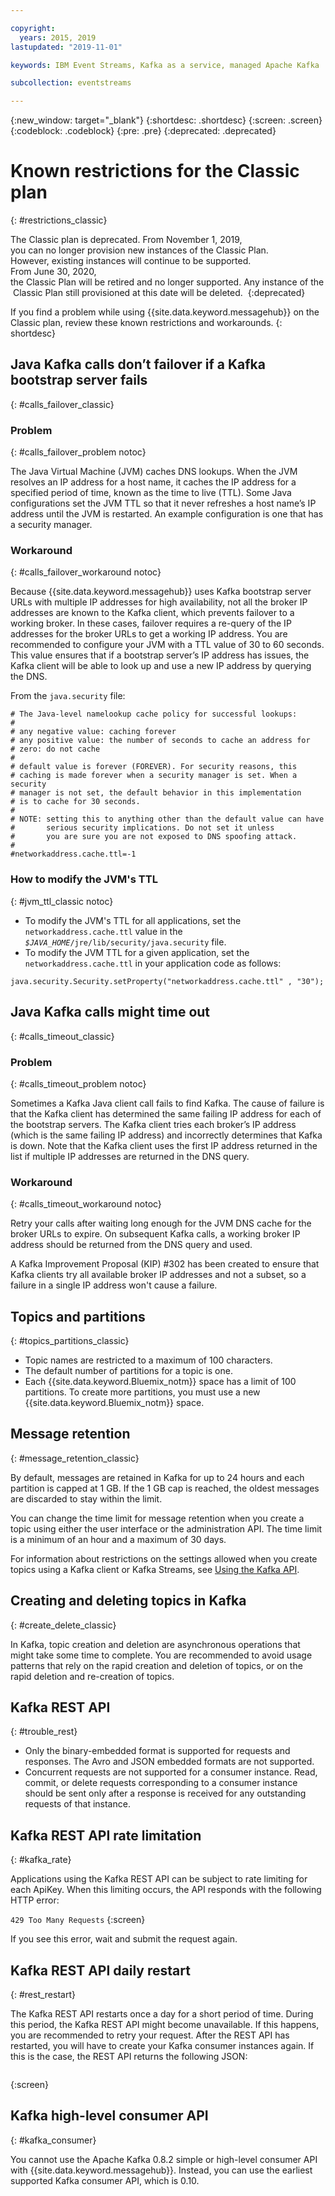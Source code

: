 ```yaml
---

copyright:
  years: 2015, 2019
lastupdated: "2019-11-01"

keywords: IBM Event Streams, Kafka as a service, managed Apache Kafka

subcollection: eventstreams

---
```


{:new_window: target="_blank"}
{:shortdesc: .shortdesc}
{:screen: .screen}
{:codeblock: .codeblock}
{:pre: .pre}
{:deprecated: .deprecated}

# Known restrictions for the Classic plan 
{: #restrictions_classic}

The Classic plan is deprecated. From November 1, 2019, you can no longer provision new instances of the Classic Plan. <br/>However, existing instances will continue to be supported.
From June 30, 2020, the Classic Plan will be retired and no longer supported. Any instance of the Classic Plan still provisioned at this date will be deleted. 
{:deprecated}

If you find a problem while using {{site.data.keyword.messagehub}} on the Classic plan, review these known restrictions and workarounds. 
{: shortdesc}

## Java Kafka calls don’t failover if a Kafka bootstrap server fails
{: #calls_failover_classic}

### Problem
{: #calls_failover_problem notoc}

The Java Virtual Machine (JVM) caches DNS lookups. When the JVM resolves an IP address for a host name, it caches the IP address for a specified period of time, known as the time to live (TTL). Some Java configurations set the JVM TTL so that it never refreshes a host name’s IP address until the JVM is restarted. An example configuration is one that has a security manager.

### Workaround
{: #calls_failover_workaround notoc}

Because {{site.data.keyword.messagehub}} uses Kafka bootstrap server URLs with multiple IP addresses for high availability, not all the broker IP addresses are known to the Kafka client, which prevents failover to a working broker. In these cases, failover requires a re-query of the IP addresses for the broker URLs to get a working IP address. You are recommended to configure your JVM with a TTL value of 30 to 60 seconds. This value ensures that if a bootstrap server’s IP address has issues, the Kafka client will be able to look up and use a new IP address by querying the DNS.

From the <code>java.security</code> file: 

```
# The Java-level namelookup cache policy for successful lookups:
#
# any negative value: caching forever
# any positive value: the number of seconds to cache an address for
# zero: do not cache
#
# default value is forever (FOREVER). For security reasons, this
# caching is made forever when a security manager is set. When a security
# manager is not set, the default behavior in this implementation
# is to cache for 30 seconds.
#
# NOTE: setting this to anything other than the default value can have
#       serious security implications. Do not set it unless
#       you are sure you are not exposed to DNS spoofing attack.
#
#networkaddress.cache.ttl=-1
```

### How to modify the JVM's TTL
{: #jvm_ttl_classic notoc}

* To modify the JVM's TTL for all applications, set the <code>networkaddress.cache.ttl</code> value in the <code><var class="keyword varname">$JAVA_HOME</var>/jre/lib/security/java.security</code> file.
* To modify the JVM TTL for a given application, set the <code>networkaddress.cache.ttl</code> in your application code as follows:
```
java.security.Security.setProperty("networkaddress.cache.ttl" , "30");
```

## Java Kafka calls might time out
{: #calls_timeout_classic}

### Problem
{: #calls_timeout_problem notoc}

Sometimes a Kafka Java client call fails to find Kafka. The cause of failure is that the Kafka client has determined the same failing IP address for each of the bootstrap servers. The Kafka client tries each broker’s IP address (which is the same failing IP address) and incorrectly determines that Kafka is down. Note that the Kafka client uses the first IP address returned in the list if multiple IP addresses are returned in the DNS query.

### Workaround
{: #calls_timeout_workaround notoc}

Retry your calls after waiting long enough for the JVM DNS cache for the broker URLs to expire. On subsequent Kafka calls, a working broker IP address should be returned from the DNS query and used. 

A Kafka Improvement Proposal (KIP) #302 has been created to ensure that Kafka clients try all available broker IP addresses and not a subset, so a failure in a single IP address won't cause a failure.


## Topics and partitions
{: #topics_partitions_classic}

*  Topic names are restricted to a maximum of 100 characters.
*  The default number of partitions for a topic is one.
*  Each {{site.data.keyword.Bluemix_notm}} space has a limit of 100 partitions. To create
   more partitions, you must use a new {{site.data.keyword.Bluemix_notm}} space.

## Message retention
{: #message_retention_classic}

By default, messages are retained in Kafka for up to 24 hours and
each partition is capped at 1 GB. If the 1 GB cap is reached, the
oldest messages are discarded to stay within the limit.

You can change the time limit for message retention when you
create a topic using either the user interface or the
administration API. The time limit is a minimum of an hour and a
maximum of 30 days.

For information about restrictions on the settings allowed when you create topics using a Kafka client or Kafka Streams, see [Using the Kafka API](/docs/EventStreams?topic=eventstreams-kafka_using).

## Creating and deleting topics in Kafka
{: #create_delete_classic}

In Kafka, topic creation and deletion are asynchronous operations
that might take some time to complete. You are recommended to
avoid usage patterns that rely on the rapid creation and deletion
of topics, or on the rapid deletion and re-creation of topics.

## Kafka REST API
{: #trouble_rest}

*  Only the binary-embedded format is supported for requests and
   responses. The Avro and JSON embedded formats are not supported.
*  Concurrent requests are not supported for a consumer instance.
   Read, commit, or delete requests corresponding to a consumer
   instance should be sent only after a response is received for
   any outstanding requests of that instance.

## Kafka REST API rate limitation
{: #kafka_rate}

Applications using the Kafka REST API can be subject to rate
limiting for each ApiKey. When this limiting occurs, the API
responds with the following HTTP error:

<code>429 Too Many Requests</code>
{:screen}

If you see this error, wait and submit the request again.

<!--12/04/18 - Karen: same info duplicated at messagehub108 -->
## Kafka REST API daily restart
{: #rest_restart}

The Kafka REST API restarts once a day for a short period of
time. During this period, the Kafka REST API might become
unavailable. If this happens, you are recommended to retry your
request. After the REST API has restarted, you will have to
create your Kafka consumer instances again. If this is the case, the
REST API returns the following JSON:

```'{"error_code":40403,"message":"Consumer instance not found."}'
```
{:screen}

## Kafka high-level consumer API
{: #kafka_consumer}

You cannot use the Apache Kafka 0.8.2 simple or high-level
consumer API with {{site.data.keyword.messagehub}}. Instead, you can use the earliest supported Kafka consumer API, which is 0.10.
